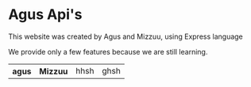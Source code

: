 # Agus Api's

This website was created by Agus and Mizzuu, using Express language

We provide only a few features because we are still learning.

<table>
  <th>agus</th>
  <th>Mizzuu</th>
    <td>hhsh</td>
    <td>ghsh</td>
</table>
